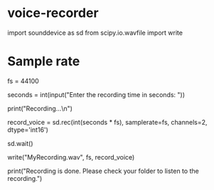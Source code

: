 # voice-recorder
import sounddevice as sd
from scipy.io.wavfile import write

# Sample rate
fs = 44100

seconds = int(input("Enter the recording time in seconds: "))

print("Recording...\n")

record_voice = sd.rec(int(seconds * fs), samplerate=fs, channels=2, dtype='int16')

sd.wait()

write("MyRecording.wav", fs, record_voice)

print("Recording is done. Please check your folder to listen to the recording.")
